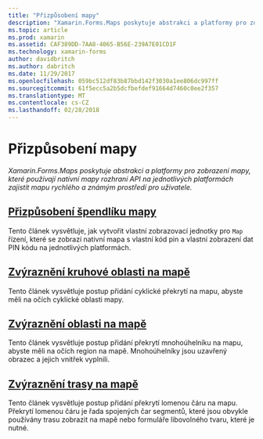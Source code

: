 ```yaml
---
title: "Přizpůsobení mapy"
description: "Xamarin.Forms.Maps poskytuje abstrakci a platformy pro zobrazení mapy, které používají nativní mapy rozhraní API na jednotlivých platformách zajistit mapu rychlého a známým prostředí pro uživatele."
ms.topic: article
ms.prod: xamarin
ms.assetid: CAF389DD-7AA8-4065-B56E-239A7E01CD1F
ms.technology: xamarin-forms
author: davidbritch
ms.author: dabritch
ms.date: 11/29/2017
ms.openlocfilehash: 059bc512df83b87bbd142f3030a1ee806dc997ff
ms.sourcegitcommit: 61f5ecc5a2b5dcfbefdef91664d7460c0ee2f357
ms.translationtype: MT
ms.contentlocale: cs-CZ
ms.lasthandoff: 02/28/2018
---
```

# <a name="customizing-a-map"></a>Přizpůsobení mapy

_Xamarin.Forms.Maps poskytuje abstrakci a platformy pro zobrazení mapy, které používají nativní mapy rozhraní API na jednotlivých platformách zajistit mapu rychlého a známým prostředí pro uživatele._

## <a name="customizing-a-map-pincustomized-pinmd"></a>[Přizpůsobení špendlíku mapy](customized-pin.md)

Tento článek vysvětluje, jak vytvořit vlastní zobrazovací jednotky pro `Map` řízení, které se zobrazí nativní mapa s vlastní kód pin a vlastní zobrazení dat PIN kódu na jednotlivých platformách.

## <a name="highlighting-a-circular-area-on-a-mapcircle-map-overlaymd"></a>[Zvýraznění kruhové oblasti na mapě](circle-map-overlay.md)

Tento článek vysvětluje postup přidání cyklické překrytí na mapu, abyste měli na očích cyklické oblasti mapy.

## <a name="highlighting-a-region-on-a-mappolygon-map-overlaymd"></a>[Zvýraznění oblasti na mapě](polygon-map-overlay.md)

Tento článek vysvětluje postup přidání překrytí mnohoúhelníku na mapu, abyste měli na očích region na mapě. Mnohoúhelníky jsou uzavřený obrazec a jejich vnitřek vyplnili.

## <a name="highlighting-a-route-on-a-mappolyline-map-overlaymd"></a>[Zvýraznění trasy na mapě](polyline-map-overlay.md)

Tento článek vysvětluje postup přidání překrytí lomenou čáru na mapu. Překrytí lomenou čáru je řada spojených čar segmentů, které jsou obvykle používány trasu zobrazit na mapě nebo formuláře libovolného tvaru, které je nutné.
